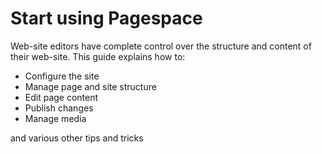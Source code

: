 # Start using Pagespace

Web-site editors have complete control over the structure and content of their web-site. This guide explains how to:

* Configure the site
* Manage page and site structure
* Edit page content
* Publish changes
* Manage media

and various other tips and tricks